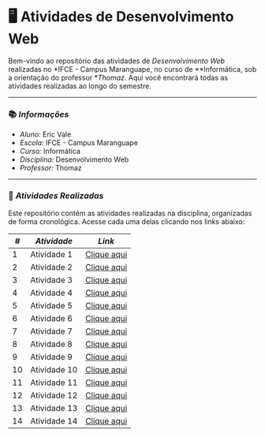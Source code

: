 # 🖥 Atividades de Desenvolvimento Web

Bem-vindo ao repositório das atividades de *Desenvolvimento Web* realizadas no *IFCE - Campus Maranguape, no curso de **Informática, sob a orientação do professor **Thomaz*. Aqui você encontrará todas as atividades realizadas ao longo do semestre.

---

### 📚 *Informações*

- *Aluno:* Eric Vale
- *Escola:* IFCE - Campus Maranguape
- *Curso:* Informática
- *Disciplina:* Desenvolvimento Web
- *Professor:* Thomaz

---

### 🔗 *Atividades Realizadas*

Este repositório contém as atividades realizadas na disciplina, organizadas de forma cronológica. Acesse cada uma delas clicando nos links abaixo:

| *#* | *Atividade* | *Link* |
| --- | --- | --- |
| 1 | Atividade 1 | [Clique aqui]( https://mdleric.github.io/webdev1/) |
| 2 | Atividade 2 | [Clique aqui](https://mdleric.github.io/webdev2/) |
| 3 | Atividade 3 | [Clique aqui]( https://mdleric.github.io/webdev3/) |
| 4 | Atividade 4 | [Clique aqui](https://mdleric.github.io/webdev4/) |
| 5 | Atividade 5 | [Clique aqui](https://mdleric.github.io/webdev5/) |
| 6 | Atividade 6 | [Clique aqui](https://mdleric.github.io/webdev6-/) |
| 7 | Atividade 7 | [Clique aqui]( https://mdleric.github.io/webdev7/) |
| 8 | Atividade 8 | [Clique aqui](https://mdleric.github.io/webdev8/) |
| 9 | Atividade 9 | [Clique aqui](https://mdleric.github.io/webdev9/) |
| 10 | Atividade 10 | [Clique aqui]( https://mdleric.github.io/webdev10/) |
| 11 | Atividade 11 | [Clique aqui](https://mdleric.github.io/webdev11/) |
| 12 | Atividade 12 | [Clique aqui](https://mdleric.github.io/webdev12/) |
| 13 | Atividade 13 | [Clique aqui](https://mdleric.github.io/webdev13/) |
| 14 | Atividade 14 | [Clique aqui](https://7777755134.github.io/atividade14-web/) |
